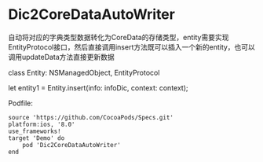 # Dic2CoreDataAutoWriter
自动将对应的字典类型数据转化为CoreData的存储类型，entity需要实现EntityProtocol接口，然后直接调用insert方法既可以插入一个新的entity，也可以调用updateData方法直接更新数据

class Entity: NSManagedObject, EntityProtocol 

let entity1 = Entity.insert(info: infoDic, context: context);

Podfile:
```
source 'https://github.com/CocoaPods/Specs.git'
platform:ios, '8.0'
use_frameworks!
target 'Demo' do
    pod 'Dic2CoreDataAutoWriter'
end
```
